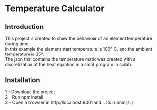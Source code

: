 # Temperature Calculator

## Introduction

This project is created to show the behaviour of an element temperature during time.  
In this example the element start temperature is 100º C, and the ambient temperature is 25º.  
The json that contains the temperature matix was created with a discretization of the heat equation in a small program in scilab.  
  
## Installation
  
1 - Download the project  
2 - Run npm install  
3 - Open a browser in http://localhost:9001 and... Its running! :)  
